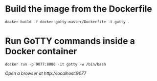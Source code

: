 # Build the image from the Dockerfile 

    docker build -f docker-gotty-master/Dockerfile -t gotty .

# Run GoTTY commands inside a Docker container

    docker run -p 9077:8080 -it gotty -w /bin/bash


*Open a browser at http://localhost:9077*
